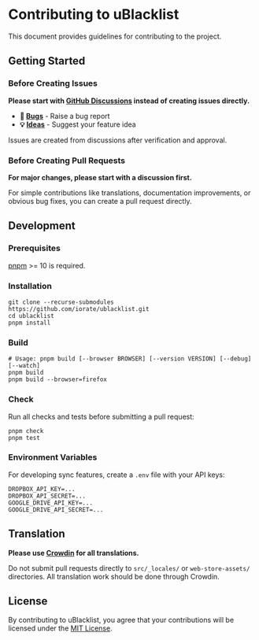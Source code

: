 # Contributing to uBlacklist

This document provides guidelines for contributing to the project.

## Getting Started

### Before Creating Issues

**Please start with [GitHub Discussions](https://github.com/iorate/ublacklist/discussions) instead of creating issues directly.**

- **🐛 [Bugs](https://github.com/iorate/ublacklist/discussions/new?category=bugs)** - Raise a bug report
- **💡 [Ideas](https://github.com/iorate/ublacklist/discussions/new?category=ideas)** - Suggest your feature idea

Issues are created from discussions after verification and approval.

### Before Creating Pull Requests

**For major changes, please start with a discussion first.**

For simple contributions like translations, documentation improvements, or obvious bug fixes, you can create a pull request directly.

## Development

### Prerequisites

[pnpm](https://pnpm.io/) >= 10 is required.

### Installation

```shell
git clone --recurse-submodules https://github.com/iorate/ublacklist.git
cd ublacklist
pnpm install
```

### Build

```shell
# Usage: pnpm build [--browser BROWSER] [--version VERSION] [--debug] [--watch]
pnpm build
pnpm build --browser=firefox
```

### Check

Run all checks and tests before submitting a pull request:

```shell
pnpm check
pnpm test
```

### Environment Variables

For developing sync features, create a `.env` file with your API keys:

```
DROPBOX_API_KEY=...
DROPBOX_API_SECRET=...
GOOGLE_DRIVE_API_KEY=...
GOOGLE_DRIVE_API_SECRET=...
```

## Translation

**Please use [Crowdin](https://crowdin.com/project/ublacklist) for all translations.**

Do not submit pull requests directly to `src/_locales/` or `web-store-assets/` directories. All translation work should be done through Crowdin.

## License

By contributing to uBlacklist, you agree that your contributions will be licensed under the [MIT License](LICENSE.txt).
